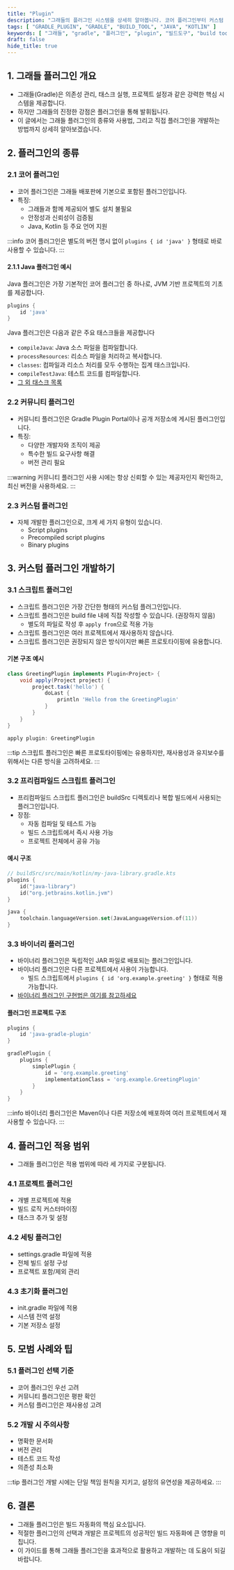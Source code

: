 ```yaml
---
title: "Plugin"
description: "그래들의 플러그인 시스템을 상세히 알아봅니다. 코어 플러그인부터 커스텀 플러그인 개발까지, 실제 예제와 함께 그래들 플러그인의 모든 것을 다룹니다. 빌드 자동화를 효율적으로 구현하고 싶은 개발자를 위한 실용적인 가이드입니다."
tags: [ "GRADLE_PLUGIN", "GRADLE", "BUILD_TOOL", "JAVA", "KOTLIN" ]
keywords: [ "그래들", "gradle", "플러그인", "plugin", "빌드도구", "build tool", "빌드 자동화", "build automation", "코어플러그인", "core plugin", "커스텀플러그인", "custom plugin", "빌드스크립트", "build script", "그레이들", "그래이들" ]
draft: false
hide_title: true
---
```


## 1. 그래들 플러그인 개요

- 그래들(Gradle)은 의존성 관리, 태스크 실행, 프로젝트 설정과 같은 강력한 핵심 시스템을 제공합니다.
- 하지만 그래들의 진정한 강점은 플러그인을 통해 발휘됩니다.
- 이 글에서는 그래들 플러그인의 종류와 사용법, 그리고 직접 플러그인을 개발하는 방법까지 상세히 알아보겠습니다.

## 2. 플러그인의 종류

### 2.1 코어 플러그인

- 코어 플러그인은 그래들 배포판에 기본으로 포함된 플러그인입니다.
- 특징:
	- 그래들과 함께 제공되어 별도 설치 불필요
	- 안정성과 신뢰성이 검증됨
	- Java, Kotlin 등 주요 언어 지원

:::info
코어 플러그인은 별도의 버전 명시 없이 `plugins { id 'java' }` 형태로 바로 사용할 수 있습니다.
:::

#### 2.1.1 Java 플러그인 예시

Java 플러그인은 가장 기본적인 코어 플러그인 중 하나로, JVM 기반 프로젝트의 기초를 제공합니다.

```groovy
plugins {
    id 'java'
}
```

Java 플러그인은 다음과 같은 주요 태스크들을 제공합니다

- `compileJava`: Java 소스 파일을 컴파일합니다.
- `processResources`: 리소스 파일을 처리하고 복사합니다.
- `classes`: 컴파일과 리소스 처리를 모두 수행하는 집계 태스크입니다.
- `compileTestJava`: 테스트 코드를 컴파일합니다.
- [그 외 태스크 목록](https://docs.gradle.org/current/userguide/java_plugin.html#sec:java_tasks)

### 2.2 커뮤니티 플러그인

- 커뮤니티 플러그인은 Gradle Plugin Portal이나 공개 저장소에 게시된 플러그인입니다.
- 특징:
	- 다양한 개발자와 조직이 제공
	- 특수한 빌드 요구사항 해결
	- 버전 관리 필요

:::warning
커뮤니티 플러그인 사용 시에는 항상 신뢰할 수 있는 제공자인지 확인하고, 최신 버전을 사용하세요.
:::

### 2.3 커스텀 플러그인

- 자체 개발한 플러그인으로, 크게 세 가지 유형이 있습니다.
	- Script plugins
	- Precompiled script plugins
	- Binary plugins

## 3. 커스텀 플러그인 개발하기

### 3.1 스크립트 플러그인

- 스크립트 플러그인은 가장 간단한 형태의 커스텀 플러그인입니다.
- 스크립트 플러그인은 build file 내에 직접 작성할 수 있습니다. (권장하지 않음)
	- 별도의 파일로 작성 후 `apply from`으로 적용 가능
- 스크립트 플러그인은 여러 프로젝트에서 재사용하지 않습니다.
- 스크립트 플러그인은 권장되지 않은 방식이지만 빠른 프로토타이핑에 유용합니다.

#### 기본 구조 예시

```groovy
class GreetingPlugin implements Plugin<Project> {
    void apply(Project project) {
        project.task('hello') {
            doLast {
                println 'Hello from the GreetingPlugin'
            }
        }
    }
}

apply plugin: GreetingPlugin
```

:::tip
스크립트 플러그인은 빠른 프로토타이핑에는 유용하지만, 재사용성과 유지보수를 위해서는 다른 방식을 고려하세요.
:::

### 3.2 프리컴파일드 스크립트 플러그인

- 프리컴파일드 스크립트 플러그인은 buildSrc 디렉토리나 복합 빌드에서 사용되는 플러그인입니다.
- 장점:
	- 자동 컴파일 및 테스트 가능
	- 빌드 스크립트에서 즉시 사용 가능
	- 프로젝트 전체에서 공유 가능

#### 예시 구조

```kotlin
// buildSrc/src/main/kotlin/my-java-library.gradle.kts
plugins {
    id("java-library")
    id("org.jetbrains.kotlin.jvm")
}

java {
    toolchain.languageVersion.set(JavaLanguageVersion.of(11))
}
```

### 3.3 바이너리 플러그인

- 바이너리 플러그인은 독립적인 JAR 파일로 배포되는 플러그인입니다.
- 바이너리 플러그인은 다른 프로젝트에서 사용이 가능합니다.
	- 빌드 스크립트에서 `plugins { id 'org.example.greeting' }` 형태로 적용 가능합니다.
- [바이너리 플러그인 구현법은 여기를 참고하세요](../ImplementingBinaryPlugins/ImplementingBinaryPlugins.md)

#### 플러그인 프로젝트 구조

```groovy
plugins {
    id 'java-gradle-plugin'
}

gradlePlugin {
    plugins {
        simplePlugin {
            id = 'org.example.greeting'
            implementationClass = 'org.example.GreetingPlugin'
        }
    }
}
```

:::info
바이너리 플러그인은 Maven이나 다른 저장소에 배포하여 여러 프로젝트에서 재사용할 수 있습니다.
:::

## 4. 플러그인 적용 범위

- 그래들 플러그인은 적용 범위에 따라 세 가지로 구분됩니다.

### 4.1 프로젝트 플러그인

- 개별 프로젝트에 적용
- 빌드 로직 커스터마이징
- 태스크 추가 및 설정

### 4.2 세팅 플러그인

- settings.gradle 파일에 적용
- 전체 빌드 설정 구성
- 프로젝트 포함/제외 관리

### 4.3 초기화 플러그인

- init.gradle 파일에 적용
- 시스템 전역 설정
- 기본 저장소 설정

## 5. 모범 사례와 팁

### 5.1 플러그인 선택 기준

- 코어 플러그인 우선 고려
- 커뮤니티 플러그인은 평판 확인
- 커스텀 플러그인은 재사용성 고려

### 5.2 개발 시 주의사항

- 명확한 문서화
- 버전 관리
- 테스트 코드 작성
- 의존성 최소화

:::tip
플러그인 개발 시에는 단일 책임 원칙을 지키고, 설정의 유연성을 제공하세요.
:::

## 6. 결론

- 그래들 플러그인은 빌드 자동화의 핵심 요소입니다.
- 적절한 플러그인의 선택과 개발은 프로젝트의 성공적인 빌드 자동화에 큰 영향을 미칩니다.
- 이 가이드를 통해 그래들 플러그인을 효과적으로 활용하고 개발하는 데 도움이 되길 바랍니다.